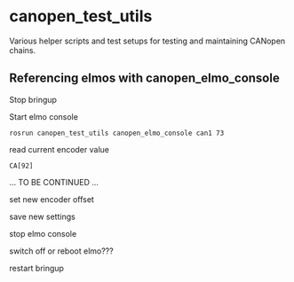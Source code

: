 # canopen_test_utils
Various helper scripts and test setups for testing and maintaining CANopen chains.

## Referencing elmos with canopen_elmo_console
Stop bringup

Start elmo console
```
rosrun canopen_test_utils canopen_elmo_console can1 73
```

read current encoder value
```
CA[92]
```

... TO BE CONTINUED ...

set new encoder offset

save new settings

stop elmo console

switch off or reboot elmo???

restart bringup
